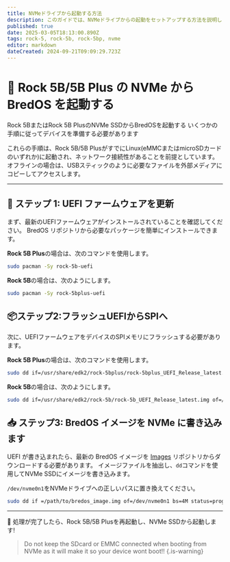 ```yaml
---
title: NVMeドライブから起動する方法
description: このガイドでは、NVMeドライブからの起動をセットアップする方法を説明します
published: true
date: 2025-03-05T18:13:00.890Z
tags: rock-5, rock-5b, rock-5bp, nvme
editor: markdown
dateCreated: 2024-09-21T09:09:29.723Z
---
```


# 🚀 Rock 5B/5B Plus の NVMe から BredOS を起動する

Rock 5BまたはRock 5B PlusのNVMe SSDからBredOSを起動する いくつかの手順に従ってデバイスを準備する必要があります

これらの手順は、Rock 5B/5B PlusがすでにLinux(eMMCまたはmicroSDカードのいずれか)に起動され、ネットワーク接続性があることを前提としています。 オフラインの場合は、USBスティックのように必要なファイルを外部メディアにコピーしてアクセスします。

---

## 🔄 ステップ 1: UEFI ファームウェアを更新

まず、最新のUEFIファームウェアがインストールされていることを確認してください。 BredOS リポジトリから必要なパッケージを簡単にインストールできます。

**Rock 5B Plus**の場合は、次のコマンドを使用します。

```bash
sudo pacman -Sy rock-5b-uefi
```

**Rock 5B**の場合は、次のようにします。

```bash
sudo pacman -Sy rock-5bplus-uefi
```

## 📦ステップ2:フラッシュUEFIからSPIへ

次に、UEFIファームウェアをデバイスのSPIメモリにフラッシュする必要があります。

**Rock 5B Plus**の場合は、次のコマンドを使用します。

```bash
sudo dd if=/usr/share/edk2/rock-5bplus/rock-5bplus_UEFI_Release_latest.img of=/dev/mtdblock0 bs=512 skip=64 seek=64 conv=notrunc
```

**Rock 5B**の場合は、次のようにします。

```bash
sudo dd if=/usr/share/edk2/rock-5b/rock-5b_UEFI_Release_latest.img of=/dev/mtdblock0 bs=512 skip=64 seek=64 conv=notrunc
```

## 📥 ステップ3: BredOS イメージを NVMe に書き込みます

UEFI が書き込まれたら、最新の BredOS イメージを [Images](https://github.com/BredOS/images/releases) リポジトリからダウンロードする必要があります。 イメージファイルを抽出し、`dd`コマンドを使用してNVMe SSDにイメージを書き込みます。

`/dev/nvme0n1`をNVMeドライブへの正しいパスに置き換えてください。

```bash
sudo dd if =/path/to/bredos_image.img of=/dev/nvme0n1 bs=4M status=progress
```

---

🎉 処理が完了したら、Rock 5B/5B Plusを再起動し、NVMe SSDから起動します!

> Do not keep the SDcard or EMMC connected when booting from NVMe as it will make it so your device wont boot!!
> {.is-warning}

